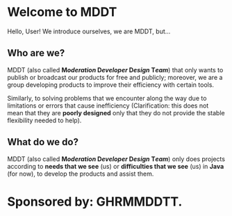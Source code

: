 # Welcome to MDDT

Hello, User! We introduce ourselves, we are MDDT, but...

## Who are we?

MDDT (also called **M*oderation* D*eveloper* D*esign* T*eam***) that only wants to publish or broadcast our products for free and publicly; moreover, we are a group developing products to improve their efficiency with certain tools.

Similarly, to solving problems that we encounter along the way due to limitations or errors that cause inefficiency (Clarification: this does not mean that they are **poorly designed** only that they do not provide the stable flexibility needed to help).

## What do we do?

MDDT (also called **M*oderation* D*eveloper* D*esign* T*eam***) only does projects according to **needs that we see** (us) or **difficulties that we see** (us) in **Java** (for now), to develop the products and assist them.

# Sponsored by: GHRMMDDTT.
